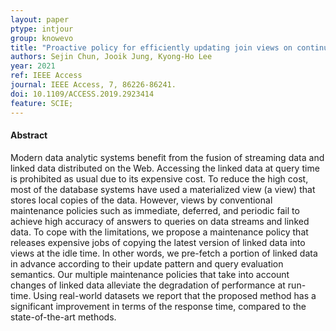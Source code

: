 ```yaml
---
layout: paper
ptype: intjour
group: knowevo
title: "Proactive policy for efficiently updating join views on continuous queries over data streams and linked data"
authors: Sejin Chun, Jooik Jung, Kyong-Ho Lee
year: 2021
ref: IEEE Access
journal: IEEE Access, 7, 86226-86241.
doi: 10.1109/ACCESS.2019.2923414
feature: SCIE;
---
```


<h4><span class="badge badge-info">Abstract</span></h4>
Modern data analytic systems benefit from the fusion of streaming data and linked data distributed on the Web. Accessing the linked data at query time is prohibited as usual due to its expensive cost. To reduce the high cost, most of the database systems have used a materialized view (a view) that stores local copies of the data. However, views by conventional maintenance policies such as immediate, deferred, and periodic fail to achieve high accuracy of answers to queries on data streams and linked data. To cope with the limitations, we propose a maintenance policy that releases expensive jobs of copying the latest version of linked data into views at the idle time. In other words, we pre-fetch a portion of linked data in advance according to their update pattern and query evaluation semantics. Our multiple maintenance policies that take into account changes of linked data alleviate the degradation of performance at run-time. Using real-world datasets we report that the proposed method has a significant improvement in terms of the response time, compared to the state-of-the-art methods.